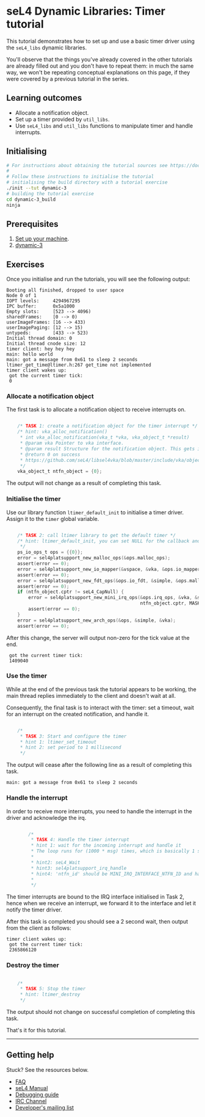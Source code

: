 
# seL4 Dynamic Libraries: Timer tutorial

This tutorial demonstrates how to set up and use a basic timer driver using the
`seL4_libs` dynamic libraries.

You'll observe that the things you've already covered in the other
tutorials are already filled out and you don't have to repeat them: in
much the same way, we won't be repeating conceptual explanations on this
page, if they were covered by a previous tutorial in the series.

## Learning outcomes

- Allocate a notification object.
- Set up a timer provided by `util_libs`.
- Use `seL4_libs` and `util_libs` functions to manipulate timer and
      handle interrupts.

## Initialising

```sh
# For instructions about obtaining the tutorial sources see https://docs.sel4.systems/Tutorials/#get-the-code
#
# Follow these instructions to initialise the tutorial
# initialising the build directory with a tutorial exercise
./init --tut dynamic-3
# building the tutorial exercise
cd dynamic-3_build
ninja
```


## Prerequisites

1. [Set up your machine](https://docs.sel4.systems/HostDependencies).
1. [dynamic-3](https://docs.sel4.systems/Tutorials/dynamic-3)

## Exercises

Once you initialise and run the tutorials, you will see the following output:

```
Booting all finished, dropped to user space
Node 0 of 1
IOPT levels:     4294967295
IPC buffer:      0x5a1000
Empty slots:     [523 --> 4096)
sharedFrames:    [0 --> 0)
userImageFrames: [16 --> 433)
userImagePaging: [12 --> 15)
untypeds:        [433 --> 523)
Initial thread domain: 0
Initial thread cnode size: 12
timer client: hey hey hey
main: hello world
main: got a message from 0x61 to sleep 2 seconds
ltimer_get_time@ltimer.h:267 get_time not implemented
timer client wakes up:
 got the current timer tick:
 0
```
### Allocate a notification object

The first task is to allocate a notification object to receive
interrupts on.
```c

    /* TASK 1: create a notification object for the timer interrupt */
    /* hint: vka_alloc_notification()
     * int vka_alloc_notification(vka_t *vka, vka_object_t *result)
     * @param vka Pointer to vka interface.
     * @param result Structure for the notification object. This gets initialised.
     * @return 0 on success
     * https://github.com/seL4/libsel4vka/blob/master/include/vka/object.h#L98
     */
    vka_object_t ntfn_object = {0};
```
The output will not change as a result of completing this task.

### Initialise the timer

Use our library function `ltimer_default_init` to
initialise a timer driver. Assign it to the `timer` global variable.
```c

    /* TASK 2: call ltimer library to get the default timer */
    /* hint: ltimer_default_init, you can set NULL for the callback and token
     */
    ps_io_ops_t ops = {{0}};
    error = sel4platsupport_new_malloc_ops(&ops.malloc_ops);
    assert(error == 0);
    error = sel4platsupport_new_io_mapper(&vspace, &vka, &ops.io_mapper);
    assert(error == 0);
    error = sel4platsupport_new_fdt_ops(&ops.io_fdt, &simple, &ops.malloc_ops);
    assert(error == 0);
    if (ntfn_object.cptr != seL4_CapNull) {
        error = sel4platsupport_new_mini_irq_ops(&ops.irq_ops, &vka, &simple, &ops.malloc_ops,
                                                 ntfn_object.cptr, MASK(seL4_BadgeBits));
        assert(error == 0);
    }
    error = sel4platsupport_new_arch_ops(&ops, &simple, &vka);
    assert(error == 0);
```
After this change, the server will output non-zero for the tick value at the end.
```
 got the current timer tick:
 1409040
```

### Use the timer

While at the end of the previous task the tutorial appears to be
working, the main thread replies immediately to the client and doesn't
wait at all.

Consequently, the final task is to interact with the timer: set a
timeout, wait for an interrupt on the created notification, and handle
it.

```c

    /*
     * TASK 3: Start and configure the timer
     * hint 1: ltimer_set_timeout
     * hint 2: set period to 1 millisecond
     */
```
The output will cease after the following line as a result of completing this task.
```
main: got a message from 0x61 to sleep 2 seconds
```

### Handle the interrupt

In order to receive more interrupts, you need to handle the interrupt in the driver
and acknowledge the irq. 

```c

        /*
         * TASK 4: Handle the timer interrupt
         * hint 1: wait for the incoming interrupt and handle it
         * The loop runs for (1000 * msg) times, which is basically 1 second * msg.
         *
         * hint2: seL4_Wait
         * hint3: sel4platsupport_irq_handle
         * hint4: 'ntfn_id' should be MINI_IRQ_INTERFACE_NTFN_ID and handle_mask' should be the badge
         *
         */
```
The timer interrupts are bound to the IRQ interface initialised in Task 2,
hence when we receive an interrupt, we forward it to the interface and let it notify the timer driver.

After this task is completed you should see a 2 second wait, then output from the
 client as follows:
```
timer client wakes up:
 got the current timer tick:
 2365866120
```

### Destroy the timer

```c

    /*
     * TASK 5: Stop the timer
     * hint: ltimer_destroy 
     */
```
The output should not change on successful completion of completing this task.

That's it for this tutorial.


---
## Getting help
Stuck? See the resources below. 
* [FAQ](https://docs.sel4.systems/FrequentlyAskedQuestions)
* [seL4 Manual](http://sel4.systems/Info/Docs/seL4-manual-latest.pdf)
* [Debugging guide](https://docs.sel4.systems/DebuggingGuide.html)
* [IRC Channel](https://docs.sel4.systems/IRCChannel)
* [Developer's mailing list](https://sel4.systems/lists/listinfo/devel)
